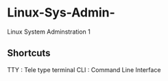 # Linux-Sys-Admin-
Linux System Adminstration 1
## Shortcuts 
TTY : Tele type terminal 
CLI : Command Line Interface
